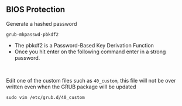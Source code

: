 ## BIOS Protection

Generate a hashed password
```
grub-mkpasswd-pbkdf2
```
- The pbkdf2 is a Password-Based Key Derivation Function
- Once you hit enter on the following command enter in a strong password.

<br>

Edit one of the custom files such as `40_custom`, this file will not be over written even when the GRUB package will be updated
```
sudo vim /etc/grub.d/40_custom
```
